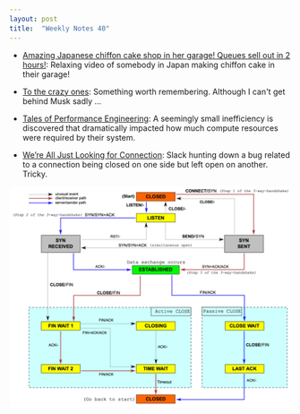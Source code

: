 ```yaml
---
layout: post
title:  "Weekly Notes 40"
---
```


* [Amazing Japanese chiffon cake shop in her garage! Queues sell out in 2 hours!](https://www.youtube.com/watch?v=cr5AzzadEBs): Relaxing video of somebody in Japan making chiffon cake in their garage!

* [To the crazy ones](https://world.hey.com/dhh/to-the-crazy-ones-e43822c7): Something worth remembering. Although I can't get behind Musk sadly ...

* [Tales of Performance Engineering](https://medium.com/mercadolibre-tech/tales-of-performance-engineering-af965d455552): A seemingly small inefficiency is discovered that dramatically impacted how much compute resources were required by their system.

* [We’re All Just Looking for Connection](https://slack.engineering/were-all-just-looking-for-connection/): Slack hunting down a bug related to a connection being closed on one side but left open on another. Tricky. 

![img.png](/assets/2024/socket_state_diagram.png)